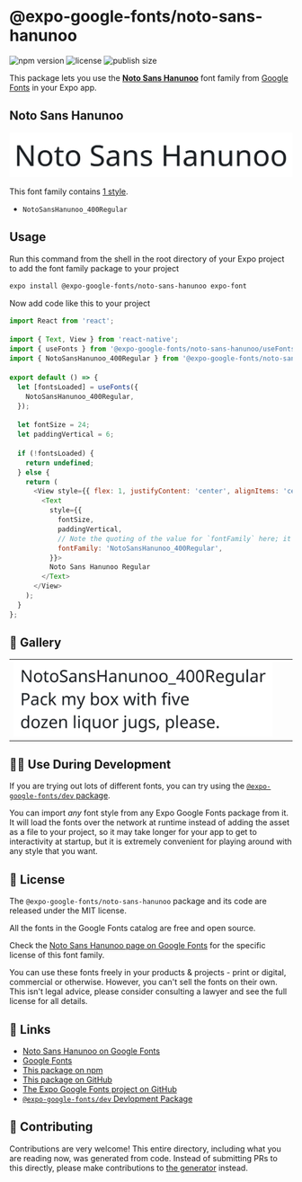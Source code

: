 # @expo-google-fonts/noto-sans-hanunoo

![npm version](https://flat.badgen.net/npm/v/@expo-google-fonts/noto-sans-hanunoo)
![license](https://flat.badgen.net/github/license/expo/google-fonts)
![publish size](https://flat.badgen.net/packagephobia/install/@expo-google-fonts/noto-sans-hanunoo)

This package lets you use the [**Noto Sans Hanunoo**](https://fonts.google.com/specimen/Noto+Sans+Hanunoo) font family from [Google Fonts](https://fonts.google.com/) in your Expo app.

## Noto Sans Hanunoo

![Noto Sans Hanunoo](./font-family.png)

This font family contains [1 style](#-gallery).

- `NotoSansHanunoo_400Regular`

## Usage

Run this command from the shell in the root directory of your Expo project to add the font family package to your project
```sh
expo install @expo-google-fonts/noto-sans-hanunoo expo-font
```

Now add code like this to your project
```js
import React from 'react';

import { Text, View } from 'react-native';
import { useFonts } from '@expo-google-fonts/noto-sans-hanunoo/useFonts';
import { NotoSansHanunoo_400Regular } from '@expo-google-fonts/noto-sans-hanunoo/400Regular';

export default () => {
  let [fontsLoaded] = useFonts({
    NotoSansHanunoo_400Regular,
  });

  let fontSize = 24;
  let paddingVertical = 6;

  if (!fontsLoaded) {
    return undefined;
  } else {
    return (
      <View style={{ flex: 1, justifyContent: 'center', alignItems: 'center' }}>
        <Text
          style={{
            fontSize,
            paddingVertical,
            // Note the quoting of the value for `fontFamily` here; it expects a string!
            fontFamily: 'NotoSansHanunoo_400Regular',
          }}>
          Noto Sans Hanunoo Regular
        </Text>
      </View>
    );
  }
};

```

## 🔡 Gallery


||||
|-|-|-|
|![NotoSansHanunoo_400Regular](./NotoSansHanunoo_400Regular.ttf.png)||||


## 👩‍💻 Use During Development

If you are trying out lots of different fonts, you can try using the [`@expo-google-fonts/dev` package](https://github.com/expo/google-fonts/tree/master/font-packages/dev#readme).

You can import *any* font style from any Expo Google Fonts package from it. It will load the fonts
over the network at runtime instead of adding the asset as a file to your project, so it may take longer
for your app to get to interactivity at startup, but it is extremely convenient
for playing around with any style that you want.

## 📖 License

The `@expo-google-fonts/noto-sans-hanunoo` package and its code are released under the MIT license.

All the fonts in the Google Fonts catalog are free and open source.

Check the [Noto Sans Hanunoo page on Google Fonts](https://fonts.google.com/specimen/Noto+Sans+Hanunoo) for the specific license of this font family.

You can use these fonts freely in your products & projects - print or digital, commercial or otherwise. However, you can't sell the fonts on their own. This isn't legal advice, please consider consulting a lawyer and see the full license for all details.

## 🔗 Links

- [Noto Sans Hanunoo on Google Fonts](https://fonts.google.com/specimen/Noto+Sans+Hanunoo)
- [Google Fonts](https://fonts.google.com/)
- [This package on npm](https://www.npmjs.com/package/@expo-google-fonts/noto-sans-hanunoo)
- [This package on GitHub](https://github.com/expo/google-fonts/tree/master/font-packages/noto-sans-hanunoo)
- [The Expo Google Fonts project on GitHub](https://github.com/expo/google-fonts)
- [`@expo-google-fonts/dev` Devlopment Package](https://github.com/expo/google-fonts/tree/master/font-packages/dev)

## 🤝 Contributing

Contributions are very welcome! This entire directory, including what you are reading now, was generated from code. Instead of submitting PRs to this directly, please make contributions to [the generator](https://github.com/expo/google-fonts/tree/master/packages/generator) instead.

